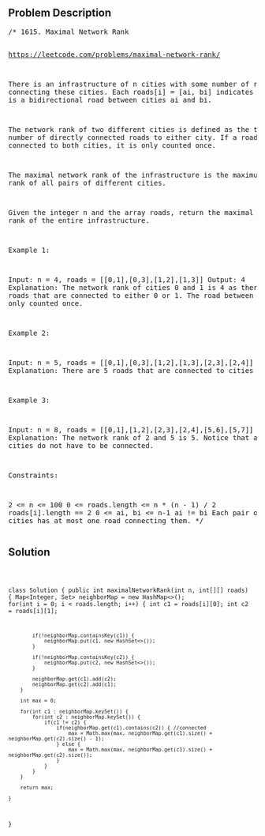 <!--
<style>
  body { font-family: Arial, sans-serif; }
  .container {{ max-width: 100%; margin: 0 auto; padding: 10px; }}
  .comment-block { max-width: 30%; background-color: #f9f9f9; padding: 10px; border-left: 5px solid #ccc; overflow-wrap: break-word; white-space: pre-wrap; }
  .code-block { background-color: #f4f4f4; padding: 10px; border: 1px solid #ddd; overflow-wrap: break-word; white-space: pre-wrap; }
</style>
-->

<div class='container'>
<h2>Problem Description</h2>
<div class='comment-block'>
<pre>
/* 1615. Maximal Network Rank

https://leetcode.com/problems/maximal-network-rank/

There is an infrastructure of n cities with some number of roads connecting these cities. 
Each roads[i] = [ai, bi] indicates that there is a bidirectional road between 
cities ai and bi.

The network rank of two different cities is defined as the total number of directly 
connected roads to either city. If a road is directly connected to both cities, 
it is only counted once.

The maximal network rank of the infrastructure is the maximum network rank of 
all pairs of different cities.

Given the integer n and the array roads, return the maximal network rank of the 
entire infrastructure.

 

Example 1:

Input: n = 4, roads = [[0,1],[0,3],[1,2],[1,3]]
Output: 4
Explanation: The network rank of cities 0 and 1 is 4 as there are 4 roads that are 
connected to either 0 or 1. The road between 0 and 1 is only counted once.



Example 2:

Input: n = 5, roads = [[0,1],[0,3],[1,2],[1,3],[2,3],[2,4]]
Output: 5
Explanation: There are 5 roads that are connected to cities 1 or 2.




Example 3:

Input: n = 8, roads = [[0,1],[1,2],[2,3],[2,4],[5,6],[5,7]]
Output: 5
Explanation: The network rank of 2 and 5 is 5. Notice that all the cities do not 
have to be connected.
 

Constraints:

2 <= n <= 100
0 <= roads.length <= n * (n - 1) / 2
roads[i].length == 2
0 <= ai, bi <= n-1
ai != bi
Each pair of cities has at most one road connecting them.
*/
</pre>
</div>

<h2>Solution</h2>
<div class='code-block'>
<pre><code class='language-java'>

class Solution {
    public int maximalNetworkRank(int n, int[][] roads) {
        Map<Integer, Set<Integer>> neighborMap = new HashMap<>();
        for(int i = 0; i < roads.length; i++) {
            int c1 = roads[i][0];
            int c2 = roads[i][1];

            if(!neighborMap.containsKey(c1)) {
                neighborMap.put(c1, new HashSet<>());
            }

            if(!neighborMap.containsKey(c2)) {
                neighborMap.put(c2, new HashSet<>());
            }

            neighborMap.get(c1).add(c2);
            neighborMap.get(c2).add(c1);
        }

        int max = 0;

        for(int c1 : neighborMap.keySet()) {
            for(int c2 : neighborMap.keySet()) {
                if(c1 != c2) {
                    if(neighborMap.get(c1).contains(c2)) { //connected
                        max = Math.max(max, neighborMap.get(c1).size() + neighborMap.get(c2).size() - 1);
                    } else {
                        max = Math.max(max, neighborMap.get(c1).size() + neighborMap.get(c2).size());
                    }
                }
            }
        }

        return max;
        
    }
}</code></pre>
</div>
</div>
